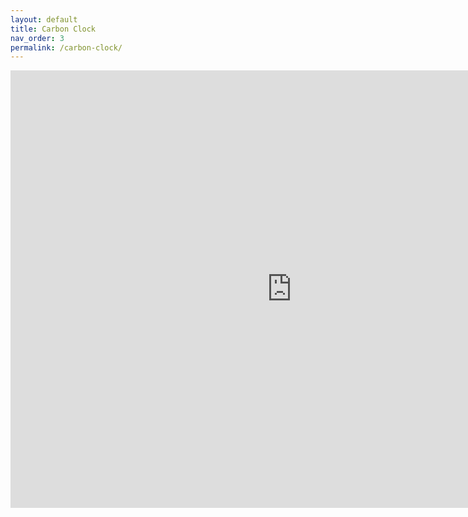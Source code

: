 ```yaml
---
layout: default
title: Carbon Clock
nav_order: 3
permalink: /carbon-clock/
---
```


<iframe id="igraph" scrolling="no" style="border:none;" seamless="seamless" src="https://carbonclock.hugotiger.com" height="700px" width="900px"></iframe>
